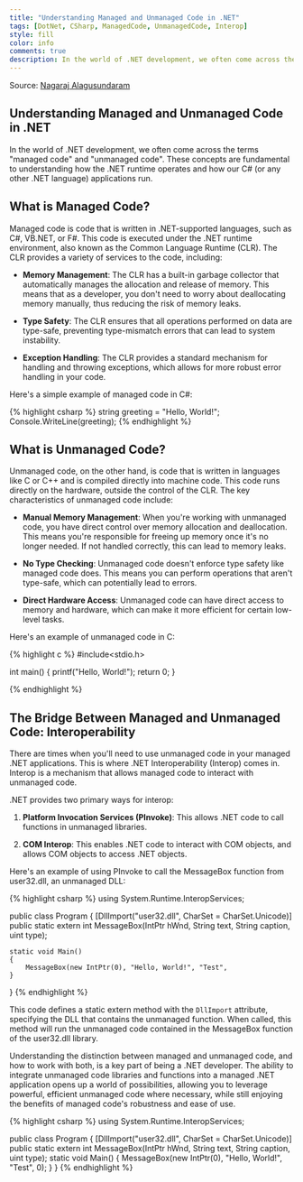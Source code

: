 ```yaml
---
title: "Understanding Managed and Unmanaged Code in .NET"
tags: [DotNet, CSharp, ManagedCode, UnmanagedCode, Interop]
style: fill
color: info
comments: true
description: In the world of .NET development, we often come across the terms "managed code" and "unmanaged code".
---
```

Source: [Nagaraj Alagusundaram](https://www.nagaraj.com.au)

## Understanding Managed and Unmanaged Code in .NET

In the world of .NET development, we often come across the terms "managed code" and "unmanaged code". These concepts are fundamental to understanding how the .NET runtime operates and how our C# (or any other .NET language) applications run.

## What is Managed Code?

Managed code is code that is written in .NET-supported languages, such as C#, VB.NET, or F#. This code is executed under the .NET runtime environment, also known as the Common Language Runtime (CLR). The CLR provides a variety of services to the code, including:

- **Memory Management**: The CLR has a built-in garbage collector that automatically manages the allocation and release of memory. This means that as a developer, you don't need to worry about deallocating memory manually, thus reducing the risk of memory leaks.

- **Type Safety**: The CLR ensures that all operations performed on data are type-safe, preventing type-mismatch errors that can lead to system instability.

- **Exception Handling**: The CLR provides a standard mechanism for handling and throwing exceptions, which allows for more robust error handling in your code.

Here's a simple example of managed code in C#:

{% highlight csharp %}
string greeting = "Hello, World!";
Console.WriteLine(greeting);
{% endhighlight %}

## What is Unmanaged Code?

Unmanaged code, on the other hand, is code that is written in languages like C or C++ and is compiled directly into machine code. This code runs directly on the hardware, outside the control of the CLR. The key characteristics of unmanaged code include:

- **Manual Memory Management**: When you're working with unmanaged code, you have direct control over memory allocation and deallocation. This means you're responsible for freeing up memory once it's no longer needed. If not handled correctly, this can lead to memory leaks.

- **No Type Checking**: Unmanaged code doesn't enforce type safety like managed code does. This means you can perform operations that aren't type-safe, which can potentially lead to errors.

- **Direct Hardware Access**: Unmanaged code can have direct access to memory and hardware, which can make it more efficient for certain low-level tasks.

Here's an example of unmanaged code in C:

{% highlight c %}
#include<stdio.h>

int main() {
   printf("Hello, World!");
   return 0;
}

{% endhighlight %}

## The Bridge Between Managed and Unmanaged Code: Interoperability

There are times when you'll need to use unmanaged code in your managed .NET applications. This is where .NET Interoperability (Interop) comes in. Interop is a mechanism that allows managed code to interact with unmanaged code.

.NET provides two primary ways for interop:

1. **Platform Invocation Services (PInvoke)**: This allows .NET code to call functions in unmanaged libraries.

2. **COM Interop**: This enables .NET code to interact with COM objects, and allows COM objects to access .NET objects.

Here's an example of using PInvoke to call the MessageBox function from user32.dll, an unmanaged DLL:

{% highlight csharp %}
using System.Runtime.InteropServices;

public class Program
{
    [DllImport("user32.dll", CharSet = CharSet.Unicode)]
    public static extern int MessageBox(IntPtr hWnd, String text, String caption, uint type);

    static void Main()
    {
        MessageBox(new IntPtr(0), "Hello, World!", "Test", 
    }
}
{% endhighlight %}

This code defines a static extern method with the `DllImport` attribute, specifying the DLL that contains the unmanaged function. When called, this method will run the unmanaged code contained in the MessageBox function of the user32.dll library.

Understanding the distinction between managed and unmanaged code, and how to work with both, is a key part of being a .NET developer. The ability to integrate unmanaged code libraries and functions into a managed .NET application opens up a world of possibilities, allowing you to leverage powerful, efficient unmanaged code where necessary, while still enjoying the benefits of managed code's robustness and ease of use.

{% highlight csharp %}
using System.Runtime.InteropServices;

public class Program
{
    [DllImport("user32.dll", CharSet = CharSet.Unicode)]
    public static extern int MessageBox(IntPtr hWnd, String text, String caption, uint type);
    static void Main()
    {
        MessageBox(new IntPtr(0), "Hello, World!", "Test", 0);
    }
}
{% endhighlight %}
